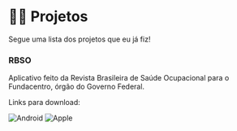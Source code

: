# 🧑‍💻 Projetos

Segue uma lista dos projetos que eu já fiz!

### RBSO

Aplicativo feito da Revista Brasileira de Saúde Ocupacional para o Fundacentro, órgão do Governo Federal.

Links para download:

![Android](https://img.shields.io/badge/Android-3DDC84?style=for-the-badge&logo=android&logoColor=white&link=https://play.google.com/store/apps/details?id=com.fundacentro.rbso)
![Apple](https://img.shields.io/badge/iOS-bfbfbf?style=for-the-badge&logo=apple&logoColor=white&link=https://apps.apple.com/app/rbso/id1606230615)
